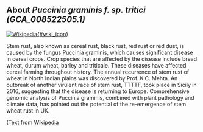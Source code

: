 
About *Puccinia graminis f. sp. tritici (GCA\_008522505.1)* 
--------------------------------------------------------------

[![Wikipedia](/img/wikipedia_logo_v2_en.png){#wiki_icon}](https://en.wikipedia.org/wiki/Stem_rust_)

Stem rust, also known as cereal rust, black rust, red rust or red dust, is
caused by the fungus Puccinia graminis, which causes significant disease in
cereal crops. Crop species that are affected by the disease include bread wheat,
durum wheat, barley and triticale. These diseases have affected cereal farming
throughout history. The annual recurrence of stem rust of wheat in North Indian
plains was discovered by Prof. K.C. Mehta.
An outbreak of another virulent race of stem rust, TTTTF, took place in Sicily
in 2016, suggesting that the disease is returning to Europe. Comprehensive
genomic analysis of Puccinia graminis, combined with plant pathology and climate
data, has pointed out the potential of the re-emergence of stem wheat rust in
UK.

([Text](https://en.wikipedia.org/wiki/Stem_rust_) from [Wikipedia](http://en.wikipedia.org/) 

